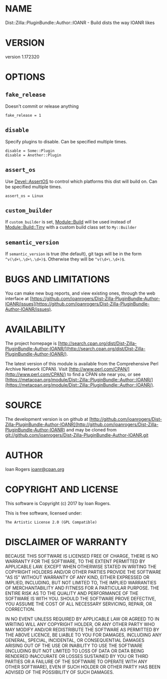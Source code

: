 # NAME

Dist::Zilla::PluginBundle::Author::IOANR - Build dists the way IOANR likes

# VERSION

version 1.172320

# OPTIONS

## `fake_release`

Doesn't commit or release anything

```
fake_release = 1
```

## `disable`

Specify plugins to disable. Can be specified multiple times.

```
disable = Some::Plugin
disable = Another::Plugin
```

## `assert_os`

Use [Devel::AssertOS](https://metacpan.org/pod/Devel::AssertOS) to control which platforms this dist will build on.
Can be specified multiple times.

```
assert_os = Linux
```

## `custom_builder`

If `custom_builder` is set, [Module::Build](https://metacpan.org/pod/Module::Build) will be used instead of
[Module::Build::Tiny](https://metacpan.org/pod/Module::Build::Tiny) with a custom build class set to `My::Builder`

## `semantic_version`

If `semantic_version` is true (the default), git tags will be in the form
`^v(\d+\.\d+\.\d+)$`. Otherwise they will be `^v(\d+\.\d+)$`.

# BUGS AND LIMITATIONS

You can make new bug reports, and view existing ones, through the
web interface at [https://github.com/ioanrogers/Dist-Zilla-PluginBundle-Author-IOANR/issues](https://github.com/ioanrogers/Dist-Zilla-PluginBundle-Author-IOANR/issues).

# AVAILABILITY

The project homepage is [http://search.cpan.org/dist/Dist-Zilla-PluginBundle-Author-IOANR/](http://search.cpan.org/dist/Dist-Zilla-PluginBundle-Author-IOANR/).

The latest version of this module is available from the Comprehensive Perl
Archive Network (CPAN). Visit [http://www.perl.com/CPAN/](http://www.perl.com/CPAN/) to find a CPAN
site near you, or see [https://metacpan.org/module/Dist::Zilla::PluginBundle::Author::IOANR/](https://metacpan.org/module/Dist::Zilla::PluginBundle::Author::IOANR/).

# SOURCE

The development version is on github at [http://github.com/ioanrogers/Dist-Zilla-PluginBundle-Author-IOANR](http://github.com/ioanrogers/Dist-Zilla-PluginBundle-Author-IOANR)
and may be cloned from [git://github.com/ioanrogers/Dist-Zilla-PluginBundle-Author-IOANR.git](git://github.com/ioanrogers/Dist-Zilla-PluginBundle-Author-IOANR.git)

# AUTHOR

Ioan Rogers <ioanr@cpan.org>

# COPYRIGHT AND LICENSE

This software is Copyright (c) 2017 by Ioan Rogers.

This is free software, licensed under:

```
The Artistic License 2.0 (GPL Compatible)
```

# DISCLAIMER OF WARRANTY

BECAUSE THIS SOFTWARE IS LICENSED FREE OF CHARGE, THERE IS NO WARRANTY
FOR THE SOFTWARE, TO THE EXTENT PERMITTED BY APPLICABLE LAW. EXCEPT
WHEN OTHERWISE STATED IN WRITING THE COPYRIGHT HOLDERS AND/OR OTHER
PARTIES PROVIDE THE SOFTWARE "AS IS" WITHOUT WARRANTY OF ANY KIND,
EITHER EXPRESSED OR IMPLIED, INCLUDING, BUT NOT LIMITED TO, THE
IMPLIED WARRANTIES OF MERCHANTABILITY AND FITNESS FOR A PARTICULAR
PURPOSE. THE ENTIRE RISK AS TO THE QUALITY AND PERFORMANCE OF THE
SOFTWARE IS WITH YOU. SHOULD THE SOFTWARE PROVE DEFECTIVE, YOU ASSUME
THE COST OF ALL NECESSARY SERVICING, REPAIR, OR CORRECTION.

IN NO EVENT UNLESS REQUIRED BY APPLICABLE LAW OR AGREED TO IN WRITING
WILL ANY COPYRIGHT HOLDER, OR ANY OTHER PARTY WHO MAY MODIFY AND/OR
REDISTRIBUTE THE SOFTWARE AS PERMITTED BY THE ABOVE LICENCE, BE LIABLE
TO YOU FOR DAMAGES, INCLUDING ANY GENERAL, SPECIAL, INCIDENTAL, OR
CONSEQUENTIAL DAMAGES ARISING OUT OF THE USE OR INABILITY TO USE THE
SOFTWARE (INCLUDING BUT NOT LIMITED TO LOSS OF DATA OR DATA BEING
RENDERED INACCURATE OR LOSSES SUSTAINED BY YOU OR THIRD PARTIES OR A
FAILURE OF THE SOFTWARE TO OPERATE WITH ANY OTHER SOFTWARE), EVEN IF
SUCH HOLDER OR OTHER PARTY HAS BEEN ADVISED OF THE POSSIBILITY OF SUCH
DAMAGES.
